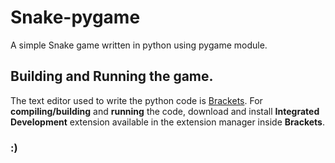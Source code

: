 # Snake-pygame
A simple Snake game written in python using pygame module.

## Building and Running the game.
The text editor used to write the python code is [Brackets](http://brackets.io/).
For **compiling/building** and **running** the code, download and install **Integrated Development** extension available in the extension manager inside **Brackets**.

### :)
